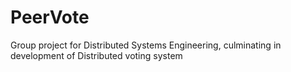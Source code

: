# PeerVote
Group project for Distributed Systems Engineering, culminating in development of Distributed voting system
